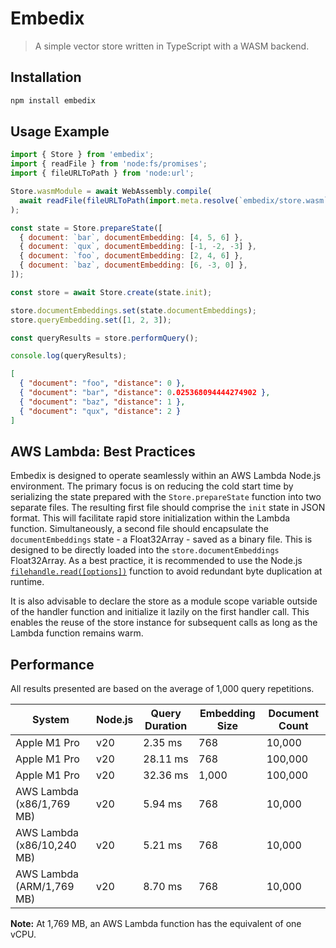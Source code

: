 # Embedix

> A simple vector store written in TypeScript with a WASM backend.

## Installation

```sh
npm install embedix
```

## Usage Example

```js
import { Store } from 'embedix';
import { readFile } from 'node:fs/promises';
import { fileURLToPath } from 'node:url';

Store.wasmModule = await WebAssembly.compile(
  await readFile(fileURLToPath(import.meta.resolve(`embedix/store.wasm`))),
);

const state = Store.prepareState([
  { document: `bar`, documentEmbedding: [4, 5, 6] },
  { document: `qux`, documentEmbedding: [-1, -2, -3] },
  { document: `foo`, documentEmbedding: [2, 4, 6] },
  { document: `baz`, documentEmbedding: [6, -3, 0] },
]);

const store = await Store.create(state.init);

store.documentEmbeddings.set(state.documentEmbeddings);
store.queryEmbedding.set([1, 2, 3]);

const queryResults = store.performQuery();

console.log(queryResults);
```

```json
[
  { "document": "foo", "distance": 0 },
  { "document": "bar", "distance": 0.025368094444274902 },
  { "document": "baz", "distance": 1 },
  { "document": "qux", "distance": 2 }
]
```

## AWS Lambda: Best Practices

Embedix is designed to operate seamlessly within an AWS Lambda Node.js environment. The primary
focus is on reducing the cold start time by serializing the state prepared with the
`Store.prepareState` function into two separate files. The resulting first file should comprise the
`init` state in JSON format. This will facilitate rapid store initialization within the Lambda
function. Simultaneously, a second file should encapsulate the `documentEmbeddings` state - a
Float32Array - saved as a binary file. This is designed to be directly loaded into the
`store.documentEmbeddings` Float32Array. As a best practice, it is recommended to use the Node.js
[`filehandle.read([options])`](https://nodejs.org/api/fs.html#filehandlereadoptions) function to
avoid redundant byte duplication at runtime.

It is also advisable to declare the store as a module scope variable outside of the handler function
and initialize it lazily on the first handler call. This enables the reuse of the store instance for
subsequent calls as long as the Lambda function remains warm.

## Performance

All results presented are based on the average of 1,000 query repetitions.

| System                     | Node.js | Query Duration | Embedding Size | Document Count |
| -------------------------- | ------- | -------------- | -------------- | -------------- |
| Apple M1 Pro               | v20     | 2.35 ms        | 768            | 10,000         |
| Apple M1 Pro               | v20     | 28.11 ms       | 768            | 100,000        |
| Apple M1 Pro               | v20     | 32.36 ms       | 1,000          | 100,000        |
| AWS Lambda (x86/1,769 MB)  | v20     | 5.94 ms        | 768            | 10,000         |
| AWS Lambda (x86/10,240 MB) | v20     | 5.21 ms        | 768            | 10,000         |
| AWS Lambda (ARM/1,769 MB)  | v20     | 8.70 ms        | 768            | 10,000         |

**Note:** At 1,769 MB, an AWS Lambda function has the equivalent of one vCPU.
